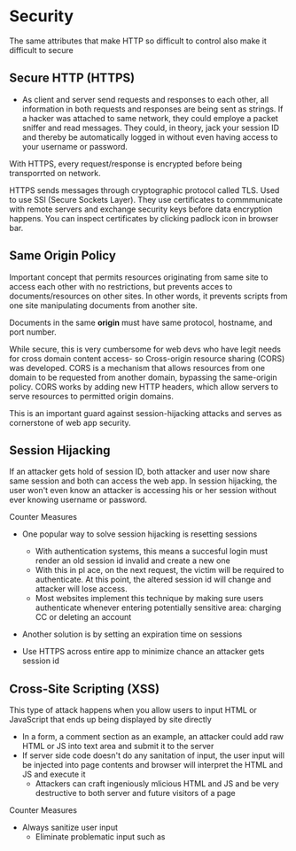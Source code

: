# Security

The same attributes that make HTTP so difficult to control also make it difficult to secure

## Secure HTTP (HTTPS)
- As client and server send requests and responses to each other, all information in both requests and responses are being sent as strings.  If a hacker was attached to same network, they could employe a packet sniffer and read messages.  They could, in theory, jack your session ID and thereby be automatically logged in without even having access to your username or password.

With HTTPS, every request/response is encrypted before being transporrted on network.  

HTTPS sends messages through cryptographic protocol called TLS.  Used to use SSl (Secure Sockets Layer).  They use certificates to commmunicate with remote servers and exchange security keys before data encryption happens.  You can inspect certificates by clicking padlock icon in browser bar.

## Same Origin Policy
Important concept that permits resources originating from same site to access each other with no restrictions, but prevents acces to documents/resources on other sites.  In other words, it prevents scripts from one site manipulating documents from another site.

Documents in the same **origin** must have same protocol, hostname, and port number.  

While secure, this is very cumbersome for web devs who have legit needs for cross domain content access- so Cross-origin resource sharing (CORS) was developed.  CORS is a mechanism that allows resources from one domain to be requested from another domain, bypassing the same-origin policy.  CORS works by adding new HTTP headers, which allow servers to serve resources to permitted origin domains.

This is an important guard against session-hijacking attacks and serves as cornerstone of web app security.

## Session Hijacking
If an attacker gets hold of session ID, both attacker and user now share same session and both can access the web app.  In session hijacking, the user won't even know an attacker is accessing his or her session without ever knowing username or password.

Counter Measures
- One popular way to solve session hijacking is resetting sessions
  - With authentication systems, this means a succesful login must render an old session id invalid and create a new one
  - With this in pl ace, on the next request, the victim will be required to authenticate.  At this point, the altered session id will change and attacker will lose access.
  - Most websites implement this technique by making sure users authenticate whenever entering potentially sensitive area: charging CC or deleting an account

- Another solution is by setting an expiration time on sessions

- Use HTTPS across entire app to minimize chance an attacker gets session id

## Cross-Site Scripting (XSS)
This type of attack happens when you allow users to input HTML or JavaScript that ends up being displayed by site directly
- In a form, a comment section as an example, an attacker could add raw HTML or JS into text area and submit it to the server
- If server side code doesn't do any sanitation of input, the user input will be injected into page contents and browser will interpret the HTML and JS and execute it
  - Attackers can craft ingeniously mlicious HTML and JS and be very destructive to both server and future visitors of a page

Counter Measures
- Always sanitize user input
  - Eliminate problematic input such as <script> tags, or disallow HTML/JS input altogether in favor of safer format like Markdown
- Escape all user input data when displaying it.  If you must allow users to input HTML and JS, then when you print it, make sure you escape it out so the browser does not interpret it as code
 